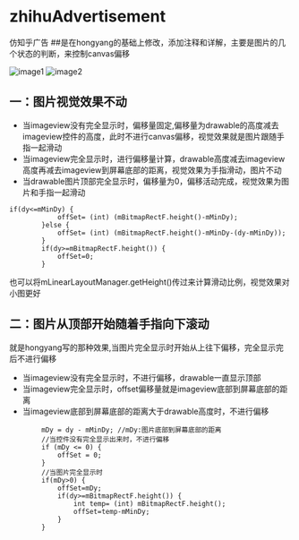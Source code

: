 # zhihuAdvertisement
仿知乎广告
##是在hongyang的基础上修改，添加注释和详解，主要是图片的几个状态的判断，来控制canvas偏移

![image1](https://github.com/MissGongYi/zhihuAdvertisement/blob/master/show/one.gif)
![image2](https://github.com/MissGongYi/zhihuAdvertisement/blob/master/show/two.gif)
## 一：图片视觉效果不动
* 当imageview没有完全显示时，偏移量固定,偏移量为drawable的高度减去imageview控件的高度，此时不进行canvas偏移，视觉效果就是图片跟随手指一起滑动
* 当imageview完全显示时，进行偏移量计算，drawable高度减去imageview高度再减去imageview到屏幕底部的距离，视觉效果为手指滑动，图片不动
* 当drawable图片顶部完全显示时，偏移量为0，偏移活动完成，视觉效果为图片和手指一起滑动
```         
if(dy<=mMinDy) {
            offSet= (int) (mBitmapRectF.height()-mMinDy);
        }else {
            offSet= (int) (mBitmapRectF.height()-mMinDy-(dy-mMinDy));
        }
        if(dy>=mBitmapRectF.height()) {
            offSet=0;
        }
```
也可以将mLinearLayoutManager.getHeight()传过来计算滑动比例，视觉效果对小图更好
## 二：图片从顶部开始随着手指向下滚动
就是hongyang写的那种效果,当图片完全显示时开始从上往下偏移，完全显示完后不进行偏移
* 当imageview没有完全显示时，不进行偏移，drawable一直显示顶部
* 当imageview完全显示时，offset偏移量就是imageview底部到屏幕底部的距离
* 当imageview底部到屏幕底部的距离大于drawable高度时，不进行偏移
```
        mDy = dy - mMinDy; //mDy:图片底部到屏幕底部的距离
        //当控件没有完全显示出来时，不进行偏移
        if (mDy <= 0) {
            offSet = 0;
        }
        //当图片完全显示时
        if(mDy>0) {
            offSet=mDy;
            if(dy>=mBitmapRectF.height()) {
                int temp= (int) mBitmapRectF.height();
                offSet=temp-mMinDy;
            }
        }
```
